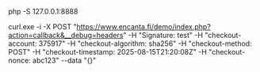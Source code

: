 php -S 127.0.0.1:8888 


curl.exe -i -X POST "https://www.encanta.fi/demo/index.php?action=callback&__debug=headers" -H "Signature: test" -H "checkout-account: 375917" -H "checkout-algorithm: sha256" -H "checkout-method: POST" -H "checkout-timestamp: 2025-08-15T21:20:08Z" -H "checkout-nonce: abc123" --data "{}"
